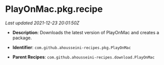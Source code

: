 # PlayOnMac.pkg.recipe

_Last updated 2021-12-23 20:01:50Z_

- **Description**: Downloads the latest version of PlayOnMac and creates a package.

- **Identifier**: `com.github.ahousseini-recipes.pkg.PlayOnMac`

- **Parent Recipes**: `com.github.ahousseini-recipes.download.PlayOnMac`
